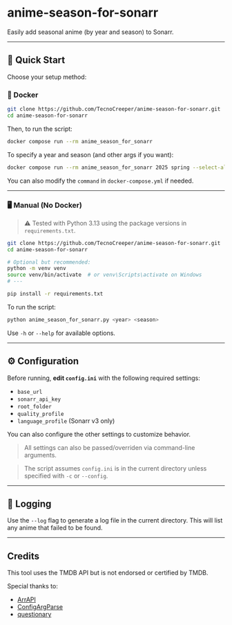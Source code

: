 # anime-season-for-sonarr

Easily add seasonal anime (by year and season) to Sonarr.

---

## 🚀 Quick Start

Choose your setup method:

### 🐳 Docker

```bash
git clone https://github.com/TecnoCreeper/anime-season-for-sonarr.git
cd anime-season-for-sonarr
```

Then, to run the script:

```bash
docker compose run --rm anime_season_for_sonarr
```

To specify a year and season (and other args if you want):

```bash
docker compose run --rm anime_season_for_sonarr 2025 spring --select-all --romaji
```

You can also modify the `command` in `docker-compose.yml` if needed.

---

### 🖥️ Manual (No Docker)

> ⚠️ Tested with Python 3.13 using the package versions in `requirements.txt`.

```bash
git clone https://github.com/TecnoCreeper/anime-season-for-sonarr.git
cd anime-season-for-sonarr

# Optional but recommended:
python -m venv venv
source venv/bin/activate  # or venv\Scripts\activate on Windows
# ---

pip install -r requirements.txt
```

To run the script:

```bash
python anime_season_for_sonarr.py <year> <season>
```

Use `-h` or `--help` for available options.

---

## ⚙️ Configuration

Before running, **edit `config.ini`** with the following required settings:

-   `base_url`
-   `sonarr_api_key`
-   `root_folder`
-   `quality_profile`
-   `language_profile` (Sonarr v3 only)

You can also configure the other settings to customize behavior.

> All settings can also be passed/overriden via command-line arguments.

> The script assumes `config.ini` is in the current directory unless specified with `-c` or `--config`.

---

## 📝 Logging

Use the `--log` flag to generate a log file in the current directory. This will list any anime that failed to be found.

---

## Credits

This tool uses the TMDB API but is not endorsed or certified by TMDB.

Special thanks to:

-   [ArrAPI](https://github.com/meisnate12/ArrAPI)
-   [ConfigArgParse](https://github.com/bw2/ConfigArgParse)
-   [questionary](https://github.com/tmbo/questionary)
